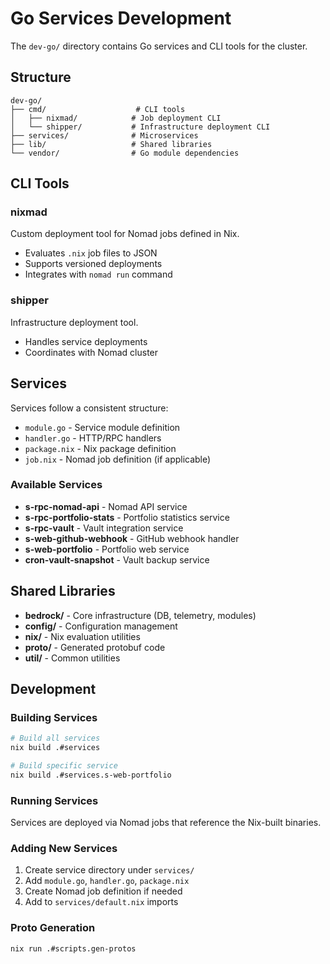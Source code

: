 # Go Services Development

The `dev-go/` directory contains Go services and CLI tools for the cluster.

## Structure

```
dev-go/
├── cmd/                    # CLI tools
│   ├── nixmad/            # Job deployment CLI
│   └── shipper/           # Infrastructure deployment CLI
├── services/              # Microservices
├── lib/                   # Shared libraries
└── vendor/                # Go module dependencies
```

## CLI Tools

### nixmad
Custom deployment tool for Nomad jobs defined in Nix.
- Evaluates `.nix` job files to JSON
- Supports versioned deployments
- Integrates with `nomad run` command

### shipper
Infrastructure deployment tool.
- Handles service deployments
- Coordinates with Nomad cluster

## Services

Services follow a consistent structure:
- `module.go` - Service module definition
- `handler.go` - HTTP/RPC handlers  
- `package.nix` - Nix package definition
- `job.nix` - Nomad job definition (if applicable)

### Available Services

- **s-rpc-nomad-api** - Nomad API service
- **s-rpc-portfolio-stats** - Portfolio statistics service  
- **s-rpc-vault** - Vault integration service
- **s-web-github-webhook** - GitHub webhook handler
- **s-web-portfolio** - Portfolio web service
- **cron-vault-snapshot** - Vault backup service

## Shared Libraries

- **bedrock/** - Core infrastructure (DB, telemetry, modules)
- **config/** - Configuration management
- **nix/** - Nix evaluation utilities  
- **proto/** - Generated protobuf code
- **util/** - Common utilities

## Development

### Building Services

```bash
# Build all services
nix build .#services

# Build specific service  
nix build .#services.s-web-portfolio
```

### Running Services

Services are deployed via Nomad jobs that reference the Nix-built binaries.

### Adding New Services

1. Create service directory under `services/`
2. Add `module.go`, `handler.go`, `package.nix`
3. Create Nomad job definition if needed
4. Add to `services/default.nix` imports

### Proto Generation

```bash
nix run .#scripts.gen-protos
```